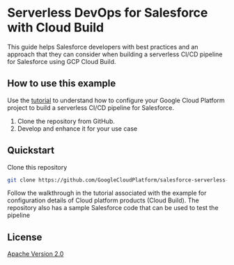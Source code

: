 # Serverless DevOps for Salesforce with Cloud Build

This guide helps Salesforce developers with best practices and an approach that
they  can consider when building a serverless CI/CD pipeline for Salesforce using
GCP Cloud Build.

## How to use this example

Use the [tutorial](https://cloud.google.com/solutions/TBD) to
understand how to configure your Google Cloud Platform project to build a
serverless CI/CD pipeline for Salesforce.

1.  Clone the repository from GitHub.
2.  Develop and enhance it for your use case

## Quickstart

Clone this repository

```sh
git clone https://github.com/GoogleCloudPlatform/salesforce-serverless-cicd-pipeline.git
```

Follow the walkthrough in the tutorial associated with the  example for
configuration details of Cloud platform products (Cloud Build).
The repository also has a sample Salesforce code that can be used to test
the pipeline

## License

[Apache Version 2.0](http://www.apache.org/licenses/LICENSE-2.0)